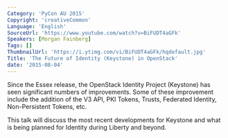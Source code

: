 ```yaml
---
Category: 'PyCon AU 2015'
Copyright: 'creativeCommon'
Language: 'English'
SourceUrl: 'https://www.youtube.com/watch?v=BiFUDT4aGFk'
Speakers: [Morgan Fainberg]
Tags: []
ThumbnailUrl: 'https://i.ytimg.com/vi/BiFUDT4aGFk/hqdefault.jpg'
Title: 'The Future of Identity (Keystone) in OpenStack'
date: '2015-08-04'
---
```

Since the Essex release, the OpenStack Identity Project (Keystone) has seen significant numbers of improvements. Some of these improvement include the addition of the V3 API, PKI Tokens, Trusts, Federated Identity, Non-Persistent Tokens, etc.

This talk will discuss the most recent developments for Keystone and what is being planned for Identity during Liberty and beyond.
